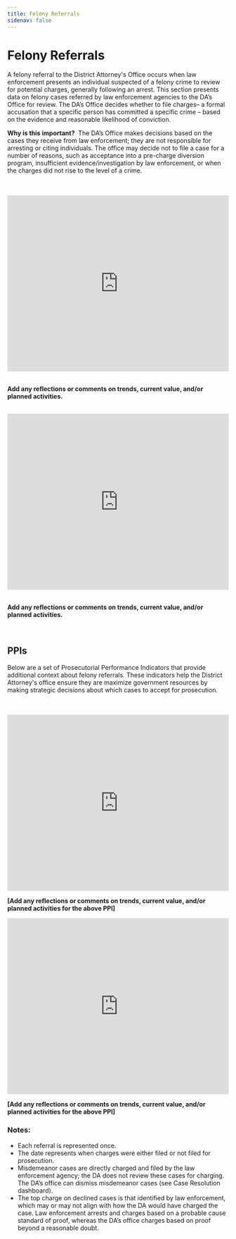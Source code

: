 ```yaml
---
title: Felony Referrals
sidenav: false
---
```

# Felony Referrals

A felony referral to the District Attorney's Office occurs when law enforcement presents an individual suspected of a felony crime to review for potential charges, generally following an arrest. This section presents data on felony cases referred by law enforcement agencies to the DA’s Office for review. The DA’s Office decides whether to file charges– a formal accusation that a specific person has committed a specific crime – based on the evidence and reasonable likelihood of conviction. 

**Why is this important?**  The DA’s Office makes decisions based on the cases they receive from law enforcement; they are not responsible for arresting or citing individuals. The office may decide not to file a case for a number of reasons, such as acceptance into a pre-charge diversion program, insufficient evidence/investigation by law enforcement, or when the charges did not rise to the level of a crime. 

<br>

<br>

<iframe title="Number of Felony Cases Filed and Number of Cases Declined" aria-label="Interactive area chart" id="datawrapper-chart-rLIyW" src="https://datawrapper.dwcdn.net/rLIyW/" scrolling="no" frameborder="0" style="width: 0; min-width: 100% !important; border: none;" height="400"></iframe><script type="text/javascript">!function(){"use strict";window.addEventListener("message",(function(e){if(void 0!==e.data["datawrapper-height"]){var t=document.querySelectorAll("iframe");for(var a in e.data["datawrapper-height"])for(var r=0;r<t.length;r++){if(t[r].contentWindow===e.source)t[r].style.height=e.data["datawrapper-height"][a]+"px"}}}))}();
</script><br>

<br>

**Add any reflections or comments on trends, current value, and/or planned activities.**

<br>

<iframe title="Percent of Felony Referrals Declined (No Filed)" aria-label="Interactive line chart" id="datawrapper-chart-a1cCM" src="https://datawrapper.dwcdn.net/a1cCM/" scrolling="no" frameborder="0" style="width: 0; min-width: 100% !important; border: none;" height="400"></iframe><script type="text/javascript">!function(){"use strict";window.addEventListener("message",(function(e){if(void 0!==e.data["datawrapper-height"]){var t=document.querySelectorAll("iframe");for(var a in e.data["datawrapper-height"])for(var r=0;r<t.length;r++){if(t[r].contentWindow===e.source)t[r].style.height=e.data["datawrapper-height"][a]+"px"}}}))}();
</script> <br>

<br>

**Add any reflections or comments on trends, current value, and/or planned activities.**

<br>

## PPIs

Below are a set of Prosecutorial Performance Indicators that provide additional context about felony referrals. These indicators help the District Attorney's office ensure they are maximize government resources by making strategic decisions about which cases to accept for prosecution.  <br>

<br>

<br>

<iframe title="PPI 2.1 Ability to Identify Dismissible Cases at Filing" aria-label="Interactive line chart" id="datawrapper-chart-NPdDQ" src="https://datawrapper.dwcdn.net/NPdDQ/" scrolling="no" frameborder="0" style="width: 0; min-width: 100% !important; border: none;" height="400"></iframe><script type="text/javascript">!function(){"use strict";window.addEventListener("message",(function(e){if(void 0!==e.data["datawrapper-height"]){var t=document.querySelectorAll("iframe");for(var a in e.data["datawrapper-height"])for(var r=0;r<t.length;r++){if(t[r].contentWindow===e.source)t[r].style.height=e.data["datawrapper-height"][a]+"px"}}}))}();
</script>

**\[Add any reflections or comments on trends, current value, and/or planned activities for the above PPI]**

<iframe title="Avoiding Unnecessary Felony Charges at Filing" aria-label="Interactive line chart" id="datawrapper-chart-9Y4Dg" src="https://datawrapper.dwcdn.net/9Y4Dg/" scrolling="no" frameborder="0" style="width: 0; min-width: 100% !important; border: none;" height="400"></iframe><script type="text/javascript">!function(){"use strict";window.addEventListener("message",(function(e){if(void 0!==e.data["datawrapper-height"]){var t=document.querySelectorAll("iframe");for(var a in e.data["datawrapper-height"])for(var r=0;r<t.length;r++){if(t[r].contentWindow===e.source)t[r].style.height=e.data["datawrapper-height"][a]+"px"}}}))}();
</script>

**\[Add any reflections or comments on trends, current value, and/or planned activities for the above PPI]**

### **Notes:**

* Each referral is represented once. 
* The date represents when charges were either filed or not filed for prosecution.  
* Misdemeanor cases are directly charged and filed by the law enforcement agency; the DA does not review these cases for charging. The DA’s office can dismiss misdemeanor cases (see Case Resolution dashboard). 
* The top charge on declined cases is that identified by law enforcement, which may or may not align with how the DA would have charged the case. Law enforcement arrests and charges based on a probable cause standard of proof, whereas the DA’s office charges based on proof beyond a reasonable doubt.